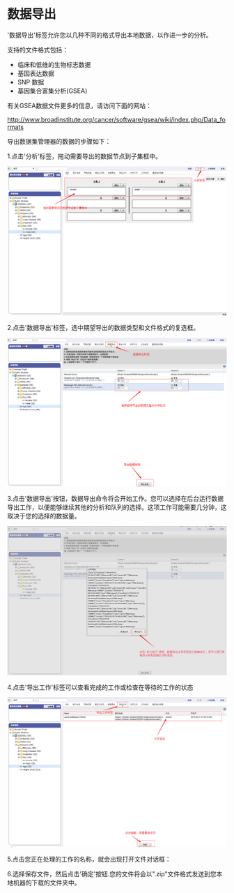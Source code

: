 # 数据导出
'数据导出'标签允许您以几种不同的格式导出本地数据，以作进一步的分析。

支持的文件格式包括：
* 临床和低维的生物标志数据
* 基因表达数据
* SNP 数据
* 基因集合富集分析(GSEA)

有关GSEA数据文件更多的信息，请访问下面的网站：

http://www.broadinstitute.org/cancer/software/gsea/wiki/index.php/Data_formats

导出数据集管理器的数据的步骤如下：

1.点击'分析'标签，拖动需要导出的数据节点到子集框中。

![](../images/exportData.png)

2.点击'数据导出'标签，选中期望导出的数据类型和文件格式的复选框。

![](../images/exportData1.png)

3.点击'数据导出'按钮，数据导出命令将会开始工作。您可以选择在后台运行数据导出工作，以便能够继续其他的分析和队列的选择。这项工作可能需要几分钟，这取决于您的选择的数据量。

![](../images/exportData2.png)

4.点击'导出工作'标签可以查看完成的工作或检查在等待的工作的状态

![](../images/exportData3.png)

5.点击您正在处理的工作的名称，就会出现打开文件对话框：



6.选择保存文件，然后点击'确定'按钮.您的文件将会以".zip"文件格式发送到您本地机器的下载的文件夹中。

